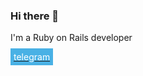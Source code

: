 ### Hi there 👋

I'm a Ruby on Rails developer

[<span style="background-color:#49b1e5; padding:5px; color:#fff">telegram</span>](https://t.me/anna_top)

<!--
**antopalidi/antopalidi** is a ✨ _special_ ✨ repository because its `README.md` (this file) appears on your GitHub profile.

Here are some ideas to get you started:

- 🔭 I’m currently working on ...
- 🌱 I’m currently learning ...
- 👯 I’m looking to collaborate on ...
- 🤔 I’m looking for help with ...
- 💬 Ask me about ...
- 📫 How to reach me: ...
- 😄 Pronouns: ...
- ⚡ Fun fact: ...
-->
